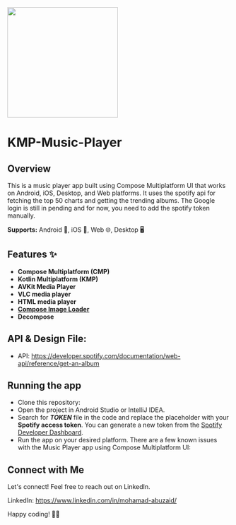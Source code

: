 <img src="https://github.com/mohamad-abuzaid/KMP-Music/assets/935514/8ce980b0-d54d-433f-a41c-816b784cd0c7" width="250">

# KMP-Music-Player

## Overview

This is a music player app built using Compose Multiplatform UI that works on Android, iOS, Desktop, and Web
platforms. It uses the spotify api for fetching the top 50 charts and getting the trending albums. The Google login is still in pending
and for now, you need to add the spotify token manually.


**Supports:** Android 📱, iOS 📱, Web 🌐, Desktop 🖥️

## Features ✨

- **Compose Multiplatform (CMP)**
- **Kotlin Multiplatform (KMP)**
- **AVKit Media Player**
- **VLC media player**
- **HTML media player**
- **[Compose Image Loader](https://github.com/qdsfdhvh/compose-imageloader)**
- **Decompose**

## API & Design File:
- API: https://developer.spotify.com/documentation/web-api/reference/get-an-album

## Running the app

- Clone this repository:
- Open the project in Android Studio or IntelliJ IDEA.
- Search for **_TOKEN_** file in the code and replace the placeholder with your **Spotify access token**. You can
  generate a new token from the [Spotify Developer Dashboard](https://developer.spotify.com/console/get-album-tracks/).
- Run the app on your desired platform.
  There are a few known issues with the Music Player app using Compose Multiplatform UI:

## Connect with Me

Let's connect! Feel free to reach out on LinkedIn.

LinkedIn: https://www.linkedin.com/in/mohamad-abuzaid/

Happy coding! 🚀✨


